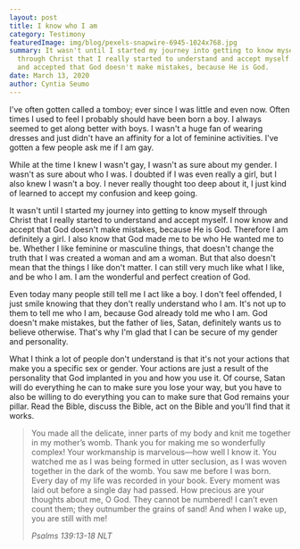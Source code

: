 ```yaml
---
layout: post
title: I know who I am
category: Testimony
featuredImage: img/blog/pexels-snapwire-6945-1024x768.jpg
summary: It wasn't until I started my journey into getting to know myself
  through Christ that I really started to understand and accept myself. I knew
  and accepted that God doesn't make mistakes, because He is God.
date: March 13, 2020
author: Cyntia Seumo
---
```

<p>
I've often gotten called a tomboy; ever since I was little and even now. Often times I used to feel I probably should have been born a boy. I always seemed to get along better with boys. I wasn't a huge fan of wearing dresses and just didn't have an affinity for a lot of feminine activities. I've gotten a few people ask me if I am gay.
</p>

<p>
While at the time I knew I wasn't gay, I wasn't as sure about my gender. I wasn't as sure about who I was. I doubted if I was even really a girl, but I also knew I wasn't a boy. I never really thought too deep about it, I just kind of learned to accept my confusion and keep going.
</p>

<p>
It wasn't until I started my journey into getting to know myself through Christ that I really started to understand and accept myself. I now know and accept that God doesn't make mistakes, because He is God. Therefore I am definitely a girl. I also know that God made me to be who He wanted me to be. Whether I like feminine or masculine things, that doesn't change the truth that I was created a woman and am a woman. But that also doesn't mean that the things I like don't matter. I can still very much like what I like, and be who I am. I am the wonderful and perfect creation of God.
</p>

<p>
Even today many people still tell me I act like a boy. I don't feel offended, I just smile knowing that they don't really understand who I am. It's not up to them to tell me who I am, because God already told me who I am. God doesn't make mistakes, but the father of lies, Satan, definitely wants us to believe otherwise. That's why I'm glad that I can be secure of my gender and personality.
</p>

<p>
What I think a lot of people don't understand is that it's not your actions that make you a specific sex or gender. Your actions are just a result of the personality that God implanted in you and how you use it. Of course, Satan will do everything he can to make sure you lose your way, but you have to also be willing to do everything you can to make sure that God remains your pillar. Read the Bible, discuss the Bible, act on the Bible and you'll find that it works.
</p>

<blockquote>
<p>You made all the delicate, inner parts of my body and knit me together in my mother’s womb. Thank you for making me so wonderfully complex! Your workmanship is marvelous—how well I know it. You watched me as I was being formed in utter seclusion, as I was woven together in the dark of the womb. You saw me before I was born. Every day of my life was recorded in your book. Every moment was laid out before a single day had passed. How precious are your thoughts about me, O God. They cannot be numbered! I can’t even count them; they outnumber the grains of sand! And when I wake up, you are still with me!</p>
<cite>Psalms 139:13-18 NLT</cite>
</blockquote>